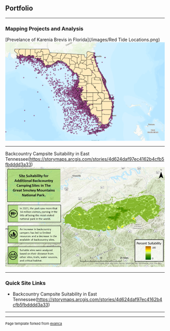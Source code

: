 ## Portfolio

---

### Mapping Projects and Analysis

[Prevelance of Karenia Brevis in Florida](/images/Red Tide Locations.png)
<img src="images/Red Tide Locations.png?raw=true"/>

---

Backcountry Campsite Suitability in East Tennessee(https://storymaps.arcgis.com/stories/4d624daf97ec4162b4cfb5fbdddd3a33)
<img src="images/FINAL PROJECT_Presentation.jpg?raw=true"/>

---

### Quick Site Links

- Backcountry Campsite Suitability in East Tennessee(https://storymaps.arcgis.com/stories/4d624daf97ec4162b4cfb5fbdddd3a33)

---




---
<p style="font-size:11px">Page template forked from <a href="https://github.com/evanca/quick-portfolio">evanca</a></p>
<!-- Remove above link if you don't want to attibute -->
